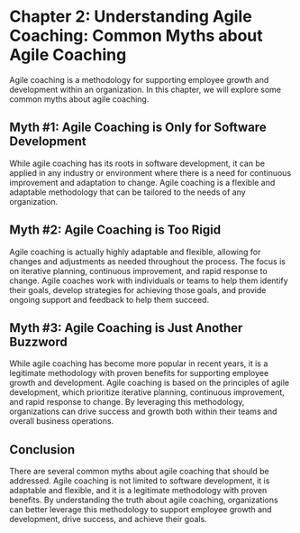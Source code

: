 Chapter 2: Understanding Agile Coaching: Common Myths about Agile Coaching
==========================================================================

Agile coaching is a methodology for supporting employee growth and development within an organization. In this chapter, we will explore some common myths about agile coaching.

Myth #1: Agile Coaching is Only for Software Development
--------------------------------------------------------

While agile coaching has its roots in software development, it can be applied in any industry or environment where there is a need for continuous improvement and adaptation to change. Agile coaching is a flexible and adaptable methodology that can be tailored to the needs of any organization.

Myth #2: Agile Coaching is Too Rigid
------------------------------------

Agile coaching is actually highly adaptable and flexible, allowing for changes and adjustments as needed throughout the process. The focus is on iterative planning, continuous improvement, and rapid response to change. Agile coaches work with individuals or teams to help them identify their goals, develop strategies for achieving those goals, and provide ongoing support and feedback to help them succeed.

Myth #3: Agile Coaching is Just Another Buzzword
------------------------------------------------

While agile coaching has become more popular in recent years, it is a legitimate methodology with proven benefits for supporting employee growth and development. Agile coaching is based on the principles of agile development, which prioritize iterative planning, continuous improvement, and rapid response to change. By leveraging this methodology, organizations can drive success and growth both within their teams and overall business operations.

Conclusion
----------

There are several common myths about agile coaching that should be addressed. Agile coaching is not limited to software development, it is adaptable and flexible, and it is a legitimate methodology with proven benefits. By understanding the truth about agile coaching, organizations can better leverage this methodology to support employee growth and development, drive success, and achieve their goals.
